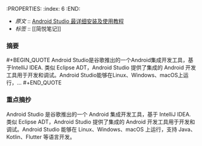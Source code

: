 :PROPERTIES:
:index: 6
:END:

- *原文* :: [Android Studio 最详细安装及使用教程](https://zhuanlan.zhihu.com/p/456126708)
- *标签* ::  [[简悦笔记]]


### 摘要
#+BEGIN_QUOTE
Android Studio是谷歌推出的一个Android集成开发工具，基于IntelliJ IDEA. 类似 Eclipse ADT，Android Studio 提供了集成的 Android 开发工具用于开发和调试。Android Studio能够在Linux、Windows、macOS上运行，…
#+END_QUOTE

### 重点摘抄

 Android Studio 是谷歌推出的一个 Android 集成开发工具，基于 IntelliJ IDEA. 类似 Eclipse ADT，Android Studio 提供了集成的 Android 开发工具用于开发和调试。Android Studio 能够在 Linux、Windows、macOS 上运行，支持 Java、Kotlin、Flutter 等语言开发。


